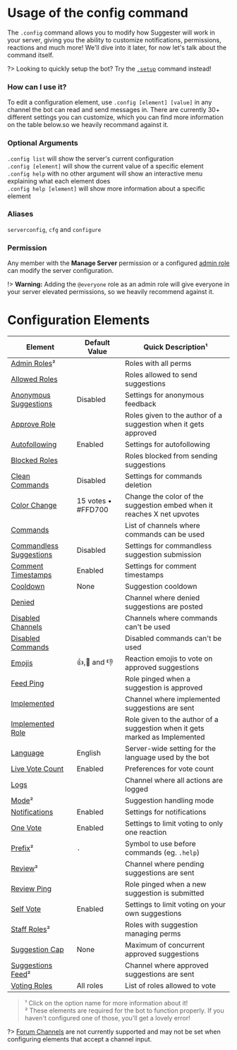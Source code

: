 # Usage of the config command

The `.config` command allows you to modify how Suggester will work in your server, giving you the ability to customize notifications, permissions, reactions and much more! We'll dive into it later, for now let's talk about the command itself.

?> Looking to quickly setup the bot? Try the [`.setup`](../beginner-guide.md) command instead!

### How can I use it?
To edit a configuration element, use `.config [element] [value]` in any channel the bot can read and send messages in. There are currently 30+ different settings you can customize, which you can find more information on the table below.so we heavily recommand against it.

### Optional Arguments
`.config list` will show the server's current configuration\
`.config [element]` will show the current value of a specific element\
`.config help` with no other argument will show an interactive menu explaining what each element does\
`.config help [element]` will show more information about a specific element

### Aliases
`serverconfig`, `cfg` and `configure`

### Permission
Any member with the **Manage Server** permission or a configured [admin role](/config/adminroles.md) can modify the server configuration.

!> **Warning:** Adding the `@everyone` role as an admin role will give everyone in your server elevated permissions, so we heavily recommend against it.

# Configuration Elements

| Element                                                    | Default Value      | Quick Description¹                                                            |
| ---------------------------------------------------------- | ------------------ | ----------------------------------------------------------------------------- |
| [Admin Roles](/config/adminroles.md)²                      |                    | Roles with all perms                                                          |
| [Allowed Roles](/config/allowedroles.md)                   |                    | Roles allowed to send suggestions                                             |
| [Anonymous Suggestions](/config/anon.md)                   | Disabled           | Settings for anonymous feedback                                               |
| [Approve Role](/config/approverole.md)                     |                    | Roles given to the author of a suggestion when it gets approved               |
| [Autofollowing](/config/autofollowing.md)                  | Enabled            | Settings for autofollowing                                                    |
| [Blocked Roles](/config/blockedroles.md)                   |                    | Roles blocked from sending suggestions                                        |
| [Clean Commands](/config/cleancommands.md)                 | Disabled           | Settings for commands deletion                                                |
| [Color Change](/config/colorchange.md)                     | 15 votes • #FFD700 | Change the color of the suggestion embed when it reaches X net upvotes        |
| [Commands](/config/commands.md)                            |                    | List of channels where commands can be used                                   |
| [Commandless Suggestions](/config/inchannelsuggestions.md) | Disabled           | Settings for commandless suggestion submission                                |
| [Comment Timestamps](/config/ctime.md)                     | Enabled            | Settings for comment timestamps                                               |
| [Cooldown](/config/cooldown.md)                            | None               | Suggestion cooldown                                                           |
| [Denied](/config/denied.md)                                |                    | Channel where denied suggestions are posted                                   |
| [Disabled Channels](/config/disabledchannels.md)           |                    | Channels where commands can't be used                                         |
| [Disabled Commands](/config/disabledcommands.md)           |                    | Disabled commands can't be used                                               |
| [Emojis](/config/emojis.md)                                | 👍,🤷 and 👎      | Reaction emojis to vote on approved suggestions                               |
| [Feed Ping](/config/feedping.md)                           |                    | Role pinged when a suggestion is approved                                     |
| [Implemented](/config/implemented.md)                      |                    | Channel where implemented suggestions are sent                                |
| [Implemented Role](/config/implementedrole.md)             |                    | Role given to the author of a suggestion when it gets marked as Implemented   |
| [Language](/config/locale.md)                              | English            | Server-wide setting for the language used by the bot                          |
| [Live Vote Count](/config/votecount.md)                    | Enabled            | Preferences for vote count                                                    |
| [Logs](/config/logs.md)                                    |                    | Channel where all actions are logged                                          |
| [Mode](/config/mode.md)²                                   |                    | Suggestion handling mode                                                      |
| [Notifications](/config/notify.md)                         | Enabled            | Settings for notifications                                                    |
| [One Vote](/config/onevote.md)                             | Enabled            | Settings to limit voting to only one reaction                                 |
| [Prefix](/config/prefix.md)²                               | `.`                | Symbol to use before commands (eg. `.help`)                                   |
| [Review](/config/review.md)²                               |                    | Channel where pending suggestions are sent                                    |
| [Review Ping](/config/reviewping.md)                       |                    | Role pinged when a new suggestion is submitted                                |
| [Self Vote](/config/selfvote.md)                           | Enabled            | Settings to limit voting on your own suggestions                              |
| [Staff Roles](/config/staffroles.md)²                      |                    | Roles with suggestion managing perms                                          |
| [Suggestion Cap](/config/cap.md)                           | None               | Maximum of concurrent approved suggestions                                    |
| [Suggestions Feed](/config/suggestions.md)²                |                    | Channel where approved suggestions are sent                                   |
| [Voting Roles](/config/voting.md)                          | All roles          | List of roles allowed to vote                                                 |



> ¹ Click on the option name for more information about it!\
² These elements are required for the bot to function properly. If you haven't configured one of those, you'll get a lovely error!

?> [Forum Channels](https://discord.com/blog/forum-channels-space-for-organized-conversation) are not currently supported and may not be set when configuring elements that accept a channel input.
